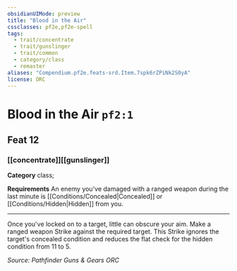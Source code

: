 ```yaml
---
obsidianUIMode: preview
title: "Blood in the Air"
cssclasses: pf2e,pf2e-spell
tags:
  - trait/concentrate
  - trait/gunslinger
  - trait/common
  - category/class
  - remaster
aliases: "Compendium.pf2e.feats-srd.Item.7spk6rZPiNk2S0yA"
license: ORC
---
```

# Blood in the Air `pf2:1`
## Feat 12
### [[concentrate]][[gunslinger]]

**Category** class; 




**Requirements** An enemy you've damaged with a ranged weapon during the last minute is [[Conditions/Concealed|Concealed]] or [[Conditions/Hidden|Hidden]] from you.

* * *

Once you've locked on to a target, little can obscure your aim. Make a ranged weapon Strike against the required target. This Strike ignores the target's concealed condition and reduces the flat check for the hidden condition from 11 to 5.

*Source: Pathfinder Guns & Gears*
*ORC*